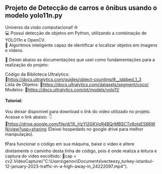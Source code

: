 ﻿## Projeto de Detecção de carros e ônibus usando o modelo yolo11n.py

Universo da visão computacional! 🌐<br/>
💻 Possui detecção de objetos em Python, utilizando a combinação de YOLO11n e OpenCV. 
<br/>
🚀 Algoritmos inteligente capaz de identificar e localizar objetos em imagens e vídeos.

📃 Deixei abaixo as documentações que usei como fundamentações para a realização do projeto: 

Código da Biblioteca Ultralytics: 🔗https://docs.ultralytics.com/guides/object-counting/#__tabbed_1_3
<br/>
Lista de Objetos: 🔗https://docs.ultralytics.com/datasets/segment/coco/
<br/>
Modelos: 🔗https://docs.ultralytics.com/pt/models/yolo11/

#### Tutorial:
Vou deixar disponível para download o link do video utilizado no projeto. Acesse o link abaixo: 👇
🔗https://drive.google.com/file/d/1X_HzYl2GKVpR4BQrMBSCTv8otsES66WN/view?usp=sharing (Deixei hospedado no google drive para melhor manipulação). 

❗Para funcionar o código em sua máquina, baixe o vídeo e altere diretamente o caminho desta linha de código, pois é onde realiza a leitura e captura do vídeo escolhido:
      👾cap = cv2.VideoCapture("C:\\Users\\genov\\Documents\\vecteezy_turkey-istanbul-12-january-2023-traffic-in-a-high-away-in_24222097.mp4").



